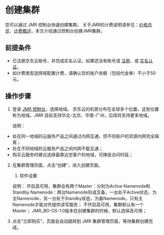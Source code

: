 # 创建集群

您可以通过 JMR 控制台快速创建集群。
关于JMR的计费说明请参见：[价格总览](../Pricing/Price-Overview.md)、[计费概述](../Pricing/Billing-Overview.md)，本文介绍通过控制台创建JMR集群。

## 前提条件
- 已注册京东云账号，并完成实名认证。如果还没有账号请 [注册](https://accounts.jdcloud.com/p/regPage?source=jdcloud&ReturnUrl=%2f%2fuc.jdcloud.com%2fpassport%2fcomplete%3freturnUrl%3dhttp%3A%2F%2Fuc.jdcloud.com%2Fredirect%2FloginRouter%3FreturnUrl%3Dhttps%253A%252F%252Fwww.jdcloud.com%252Fhelp%252Fdetail%252F734%252FisCatalog%252F1)，或 [实名认证](https://uc.jdcloud.com/account/certify)。
- 如计费类型选择按配置计费，请确认您的账户余额（包括代金券）不小于50元。

## 操作步骤
1. 登录 [JMR 控制台](https://xdata.jdcloud.com/rmgr/resources/res-manage/custom-resources.html#/)，选择地域。
     京东云的机房分布在全球多个位置，这些位置称为地域。JMR 目前支持华北-北京、华南-广州，后续将支持更多地域。
     
     说明：
- 处在同一地域的云服务产品之间通过内网互通，但不同账户的资源内网完全隔离；
- 处在不同地域的云服务产品之间内网不能互通；
- 购买云服务时建议选择最靠近您客户的地域，可降低访问时延；
2. 在集群管理页面，点击“创建”，进入创建页面。

	1. 软件设置
	        
	说明：
	    开启高可用，集群会有两个Master：分别为Active Namenode和Standby Namenode：两台Namenode形成互备，一台处于Active状态，为主Namenode，另一台处于Standby状态，为备Namenode，只有主Namenode才能对外提供读写服务；
	    不开启高可用，集群默认有一个Master；
	    JMR_BD-OS-1.0版本在创建集群的时候，默认选择高可用；
	
3. 点击“立即购买”，页面会自动跳转到 JMR 集群管理页面，等待集群创建完成。

